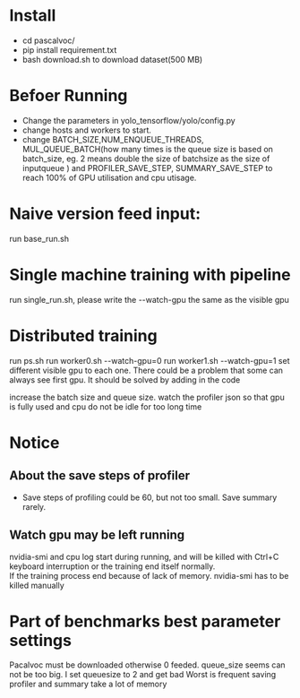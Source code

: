 # Install
- cd pascalvoc/  
- pip install requirement.txt  
- bash download.sh  to download dataset(500 MB)

# Befoer Running  
- Change the parameters in yolo_tensorflow/yolo/config.py  
- change hosts and workers to start.
- change BATCH_SIZE,NUM_ENQUEUE_THREADS, MUL_QUEUE_BATCH(how many times is the queue size is based on batch_size, eg. 2 means double the size of batchsize as the size of inputqueue ) and PROFILER_SAVE_STEP, SUMMARY_SAVE_STEP to reach 100% of GPU utilisation and cpu utisage.

# Naive version feed input:  
run base_run.sh

# Single machine training with pipeline  
run single_run.sh, please write the --watch-gpu the same as the visible gpu


# Distributed training  
run ps.sh
run worker0.sh --watch-gpu=0
run worker1.sh  --watch-gpu=1
set different visible gpu to each one. There could be a problem that some can always see first gpu.
It should be solved by adding in the code

increase the batch size and queue size. watch the profiler json so that gpu is fully used and cpu do not be idle for too long time

# Notice
## About the save steps of profiler
- Save steps of profiling could be 60, but not too small. Save summary rarely.
## Watch gpu may be left running
nvidia-smi and cpu log start during running, and will be killed with Ctrl+C keyboard interruption or the training end itself normally.  
If the training process end because of lack of memory. nvidia-smi has to be killed manually

# Part of benchmarks best parameter settings
Pacalvoc must be downloaded otherwise 0 feeded. 
queue_size seems can not be too big. I set queuesize to 2 and get bad
Worst is frequent saving profiler and summary take a lot of memory

